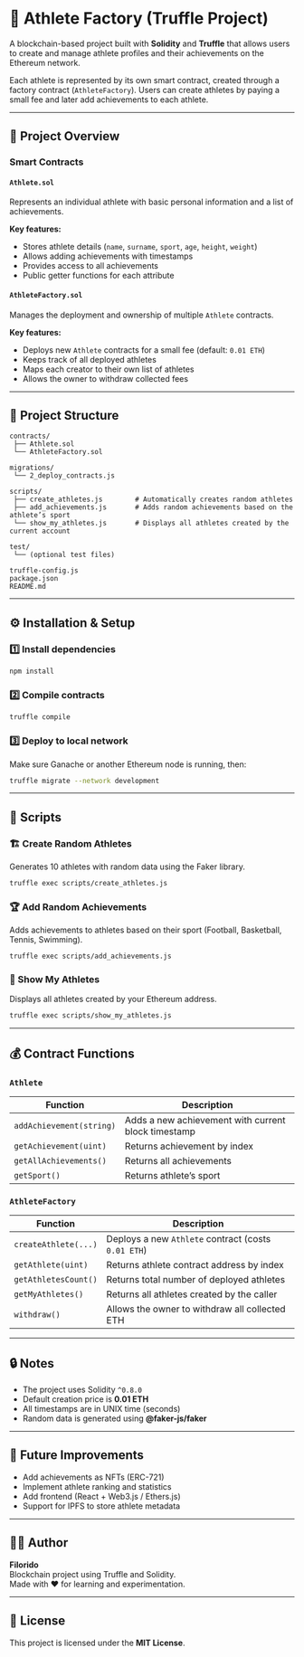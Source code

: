 # 🏅 Athlete Factory (Truffle Project)

A blockchain-based project built with **Solidity** and **Truffle** that allows users to create and manage athlete profiles and their achievements on the Ethereum network.

Each athlete is represented by its own smart contract, created through a factory contract (`AthleteFactory`). Users can create athletes by paying a small fee and later add achievements to each athlete.

---

## 🚀 Project Overview

### Smart Contracts

#### `Athlete.sol`
Represents an individual athlete with basic personal information and a list of achievements.

**Key features:**
- Stores athlete details (`name`, `surname`, `sport`, `age`, `height`, `weight`)
- Allows adding achievements with timestamps
- Provides access to all achievements
- Public getter functions for each attribute

#### `AthleteFactory.sol`
Manages the deployment and ownership of multiple `Athlete` contracts.

**Key features:**
- Deploys new `Athlete` contracts for a small fee (default: `0.01 ETH`)
- Keeps track of all deployed athletes
- Maps each creator to their own list of athletes
- Allows the owner to withdraw collected fees

---

## 📁 Project Structure

```
contracts/
 ├── Athlete.sol
 └── AthleteFactory.sol

migrations/
 └── 2_deploy_contracts.js

scripts/
 ├── create_athletes.js        # Automatically creates random athletes
 ├── add_achievements.js       # Adds random achievements based on the athlete’s sport
 └── show_my_athletes.js       # Displays all athletes created by the current account

test/
 └── (optional test files)

truffle-config.js
package.json
README.md
```

---

## ⚙️ Installation & Setup

### 1️⃣ Install dependencies
```bash
npm install
```

### 2️⃣ Compile contracts
```bash
truffle compile
```

### 3️⃣ Deploy to local network
Make sure Ganache or another Ethereum node is running, then:

```bash
truffle migrate --network development
```

---

## 🧩 Scripts

### 🏗 Create Random Athletes
Generates 10 athletes with random data using the Faker library.
```bash
truffle exec scripts/create_athletes.js
```

### 🏆 Add Random Achievements
Adds achievements to athletes based on their sport (Football, Basketball, Tennis, Swimming).
```bash
truffle exec scripts/add_achievements.js
```

### 👤 Show My Athletes
Displays all athletes created by your Ethereum address.
```bash
truffle exec scripts/show_my_athletes.js
```

---

## 💰 Contract Functions

### `Athlete`
| Function | Description |
|-----------|-------------|
| `addAchievement(string)` | Adds a new achievement with current block timestamp |
| `getAchievement(uint)` | Returns achievement by index |
| `getAllAchievements()` | Returns all achievements |
| `getSport()` | Returns athlete’s sport |

### `AthleteFactory`
| Function | Description |
|-----------|-------------|
| `createAthlete(...)` | Deploys a new `Athlete` contract (costs `0.01 ETH`) |
| `getAthlete(uint)` | Returns athlete contract address by index |
| `getAthletesCount()` | Returns total number of deployed athletes |
| `getMyAthletes()` | Returns all athletes created by the caller |
| `withdraw()` | Allows the owner to withdraw all collected ETH |

---

## 🔒 Notes
- The project uses Solidity `^0.8.0`
- Default creation price is **0.01 ETH**
- All timestamps are in UNIX time (seconds)
- Random data is generated using **@faker-js/faker**

---

## 🧠 Future Improvements
- Add achievements as NFTs (ERC-721)
- Implement athlete ranking and statistics
- Add frontend (React + Web3.js / Ethers.js)
- Support for IPFS to store athlete metadata

---

## 👨‍💻 Author
**Filorido**  
Blockchain project using Truffle and Solidity.  
Made with ❤️ for learning and experimentation.

---

## 🪪 License
This project is licensed under the **MIT License**.
